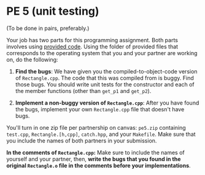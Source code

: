 PE 5 (unit testing)
==============

(To be done in pairs, preferably.)

Your job has two parts for this programming assignment. Both parts involves using [provided code](pe5_provided/). Using the folder of provided files that corresponds to the operating system that you and your partner are working on, do the following:

1. __Find the bugs__: We have given you the compiled-to-object-code version of `Rectangle.cpp`. The code that this was compiled from is buggy. Find those bugs. You should write unit tests for the constructor and each of the member functions (other than `get_p1` and `get_p2`).

2. __Implement a non-buggy version of `Rectangle.cpp`__: After you have found the bugs, implement your own `Rectangle.cpp` file that doesn't have bugs.

You'll turn in one zip file per partnership on canvas: `pe5.zip` containing `test.cpp`, `Rectangle.[h,cpp]`, `catch.hpp`, and your `Makefile`. Make sure that you include the names of both partners in your submission.

__In the comments of `Rectangle.cpp`:__ Make sure to include the names of yourself and your partner, then, __write the bugs that you found in the original `Rectangle.o` file in the comments before your implementations__.
